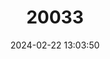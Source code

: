---
title: "20033"
category: "Scleronycteris ega"
draft: false
date: 2024-02-22 13:03:50
languages:
  English: ["Ega Long-tongued Bat"]
---